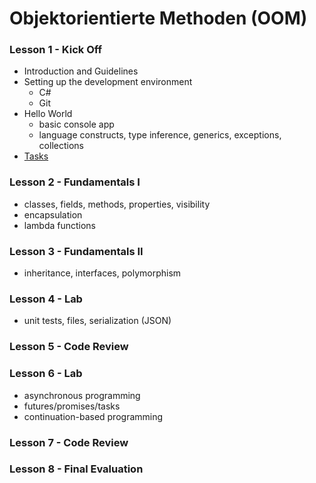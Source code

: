 # Objektorientierte Methoden (OOM)

### Lesson 1 - Kick Off
  * Introduction and Guidelines
  * Setting up the development environment
    * C#
    * Git
  * Hello World
    * basic console app
    * language constructs, type inference, generics, exceptions, collections
  * [Tasks](https://github.com/bicoom/oom/wiki/Lesson-1) 

### Lesson 2 - Fundamentals I
  * classes, fields, methods, properties, visibility
  * encapsulation
  * lambda functions

### Lesson 3 - Fundamentals II
  * inheritance, interfaces, polymorphism

### Lesson 4 - Lab
  * unit tests, files, serialization (JSON)

### Lesson 5 - Code Review

### Lesson 6 - Lab
  * asynchronous programming
  * futures/promises/tasks
  * continuation-based programming

### Lesson 7 - Code Review

### Lesson 8 - Final Evaluation
